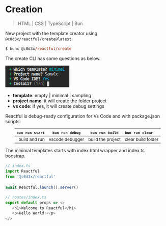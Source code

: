 <script src='../@assets/js/index.js'></script>
<style>@import url(creation.css);</style> 

# Creation

> HTML | CSS | TypeScript | Bun

New project with the template creator using `@c0d3x/reactful/create@latest`. 

```ps
$ bunx @c0d3x/reactful/create
```

The create CLI has some questions as below.

<aside id='cli' cols='3:5'>

![](../@assets/img/cli-tool-min.png)

* **template**: empty | minimal | sampling
* **project name**: it will create the folder project
* **vs code**: if yes, it will create debug settings

</aside>

Reactful is debug-ready configuration for Vs Code and with package.json scripts:

<section style='margin-left: 30px; zoom: 95%'>

| `bun run start` | `bun run debug` |  `bun run build`  | `bun run clear`    |
| --------------: | :-------------: | :---------------: | :----------------- |
|   build and run | vscode debugger | build the project | clear build folder |

</section>

The minimal templates starts with index.html wrapper and index.ts boostrap.

<aside cols='2'>

```typescript
// index.ts
import Reactful 
from '@c0d3x/reactful'

await Reactful.launch().server()  
```

```ts
// routes/index.ts
export default props => <>
   <h1>Welcome to Reactful</h1>
   <p>Hello World!</p>
</>
```

</aside>